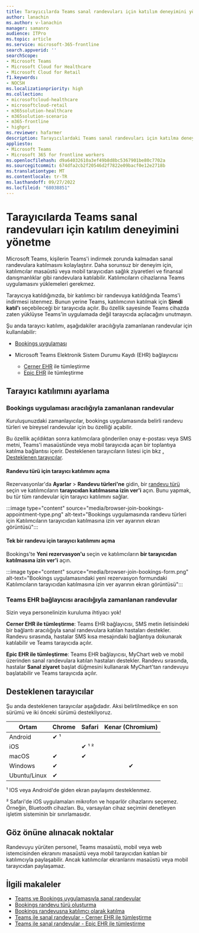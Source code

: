 ```yaml
---
title: Tarayıcılarda Teams sanal randevuları için katılım deneyimini yönetme
author: lanachin
ms.author: v-lanachin
manager: samanro
audience: ITPro
ms.topic: article
ms.service: microsoft-365-frontline
search.appverid: ''
searchScope:
- Microsoft Teams
- Microsoft Cloud for Healthcare
- Microsoft Cloud for Retail
f1.keywords:
- NOCSH
ms.localizationpriority: high
ms.collection:
- microsoftcloud-healthcare
- microsoftcloud-retail
- m365solution-healthcare
- m365solution-scenario
- m365-frontline
- highpri
ms.reviewer: hafarmer
description: Tarayıcılardaki Teams sanal randevuları için katılma deneyimi hakkında bilgi edinin.
appliesto:
- Microsoft Teams
- Microsoft 365 for frontline workers
ms.openlocfilehash: d9a64032610a3ef49b8d8bc5367901be80c7702a
ms.sourcegitcommit: 674dfa2cb2f20546d2f7822e09bacf0e12e2718b
ms.translationtype: MT
ms.contentlocale: tr-TR
ms.lasthandoff: 09/27/2022
ms.locfileid: "68038851"
---
```

# <a name="manage-the-join-experience-for-teams-virtual-appointments-on-browsers"></a>Tarayıcılarda Teams sanal randevuları için katılım deneyimini yönetme

Microsoft Teams, kişilerin Teams'i indirmek zorunda kalmadan sanal randevulara katılmasını kolaylaştırır. Daha sorunsuz bir deneyim için, katılımcılar masaüstü veya mobil tarayıcıdan sağlık ziyaretleri ve finansal danışmanlıklar gibi randevulara katılabilir. Katılımcıların cihazlarına Teams uygulamasını yüklemeleri gerekmez.

Tarayıcıya katıldığınızda, bir katılımcı bir randevuya katıldığında Teams'i indirmesi istenmez. Bunun yerine Teams, katılımcının katılmak için **Şimdi katıl'ı** seçebileceği bir tarayıcıda açılır. Bu özellik sayesinde Teams cihazda zaten yüklüyse Teams'in uygulamada değil tarayıcıda açılacağını unutmayın.

Şu anda tarayıcı katılımı, aşağıdakiler aracılığıyla zamanlanan randevular için kullanılabilir:

- [Bookings uygulaması](https://support.microsoft.com/office/what-is-bookings-42d4e852-8e99-4d8f-9b70-d7fc93973cb5)
- Microsoft Teams Elektronik Sistem Durumu Kaydı (EHR) bağlayıcısı

  - [Cerner EHR](ehr-admin-cerner.md) ile tümleştirme
  - [Epic EHR](ehr-admin-epic.md) ile tümleştirme

## <a name="set-up-browser-join"></a>Tarayıcı katılımını ayarlama

### <a name="appointments-scheduled-through-the-bookings-app"></a>Bookings uygulaması aracılığıyla zamanlanan randevular

Kuruluşunuzdaki zamanlayıcılar, bookings uygulamasında belirli randevu türleri ve bireysel randevular için bu özelliği açabilir.

Bu özellik açıldıktan sonra katılımcılara gönderilen onay e-postası veya SMS metni, Teams'i masaüstünde veya mobil tarayıcıda açan bir toplantıya katılma bağlantısı içerir. Desteklenen tarayıcıların listesi için bkz [. Desteklenen tarayıcılar](#supported-browsers).

#### <a name="turn-on-browser-join-for-an-appointment-type"></a>Randevu türü için tarayıcı katılımını açma

Rezervasyonlar'da **Ayarlar** > **Randevu türleri'ne** gidin, bir [randevu türü](https://support.microsoft.com/office/create-an-appointment-type-810eac77-6a65-4dc8-964d-c00eadf43887) seçin ve katılımcıların **tarayıcıdan katılmasına izin ver'i** açın. Bunu yapmak, bu tür tüm randevular için tarayıcı katılımını sağlar.

:::image type="content" source="media/browser-join-bookings-appointment-type.png" alt-text="Bookings uygulamasında randevu türleri için Katılımcıların tarayıcıdan katılmasına izin ver ayarının ekran görüntüsü":::

#### <a name="turn-on-browser-join-for-an-individual-appointment"></a>Tek bir randevu için tarayıcı katılımını açma

Bookings'te **Yeni rezervasyon'u** seçin ve katılımcıların **bir tarayıcıdan katılmasına izin ver'i** açın.

:::image type="content" source="media/browser-join-bookings-form.png" alt-text="Bookings uygulamasındaki yeni rezervasyon formundaki Katılımcıların tarayıcıdan katılmasına izin ver ayarının ekran görüntüsü":::

### <a name="appointments-scheduled-through-the-teams-ehr-connector"></a>Teams EHR bağlayıcısı aracılığıyla zamanlanan randevular

Sizin veya personelinizin kuruluma ihtiyacı yok!

**Cerner EHR ile tümleştirme**: Teams EHR bağlayıcısı, SMS metin iletisindeki bir bağlantı aracılığıyla sanal randevulara katılan hastaları destekler. Randevu sırasında, hastalar SMS kısa mesajındaki bağlantıya dokunarak katılabilir ve Teams tarayıcıda açılır.

**Epic EHR ile tümleştirme**: Teams EHR bağlayıcısı, MyChart web ve mobil üzerinden sanal randevulara katılan hastaları destekler. Randevu sırasında, hastalar **Sanal ziyaret** başlat düğmesini kullanarak MyChart'tan randevuyu başlatabilir ve Teams tarayıcıda açılır.

## <a name="supported-browsers"></a>Desteklenen tarayıcılar

Şu anda desteklenen tarayıcılar aşağıdadır. Aksi belirtilmedikçe en son sürümü ve iki önceki sürümü destekliyoruz.

|Ortam  |Chrome |Safari |Kenar (Chromium)|
|---------|:---|:---|:---:|
|Android   | &#x2714; &sup1;      |         |         |
|iOS    |         | &#x2714; &sup1; &sup2; |         |
|macOS     | &#x2714; | &#x2714;|         |
|Windows    | &#x2714; |   | &#x2714; |
|Ubuntu/Linux     | &#x2714;         |     |         |

&sup1; IOS veya Android'de giden ekran paylaşımı desteklenmez.

&sup2; Safari'de iOS uygulamaları mikrofon ve hoparlör cihazlarını seçemez. Örneğin, Bluetooth cihazları. Bu, varsayılan cihaz seçimini denetleyen işletim sisteminin bir sınırlamasıdır.

## <a name="things-to-consider"></a>Göz önüne alınacak noktalar

Randevuyu yürüten personel, Teams masaüstü, mobil veya web istemcisinden ekranını masaüstü veya mobil tarayıcıdan katılan bir katılımcıyla paylaşabilir. Ancak katılımcılar ekranlarını masaüstü veya mobil tarayıcıdan paylaşamaz.

## <a name="related-articles"></a>İlgili makaleler

- [Teams ve Bookings uygulamasıyla sanal randevular](bookings-virtual-visits.md)
- [Bookings randevu türü oluşturma](https://support.microsoft.com/office/create-an-appointment-type-810eac77-6a65-4dc8-964d-c00eadf43887)
- [Bookings randevusna katılımcı olarak katılma](https://support.microsoft.com/office/join-a-bookings-appointment-as-an-attendee-95cea12d-2220-421f-a663-6efb20913c7f)
- [Teams ile sanal randevular - Cerner EHR ile tümleştirme](ehr-admin-cerner.md)
- [Teams ile sanal randevular - Epic EHR ile tümleştirme](ehr-admin-epic.md)
